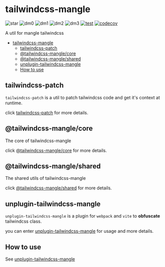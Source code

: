 # tailwindcss-mangle

![star](https://badgen.net/github/stars/sonofmagic/tailwindcss-mangle)
![dm0](https://badgen.net/npm/dm/@tailwindcss-mangle/core)
![dm1](https://badgen.net/npm/dm/@tailwindcss-mangle/shared)
![dm2](https://badgen.net/npm/dm/tailwindcss-patch)
![dm3](https://badgen.net/npm/dm/unplugin-tailwindcss-mangle)
[![test](https://github.com/sonofmagic/tailwindcss-mangle/actions/workflows/test.yml/badge.svg?branch=dev)](https://github.com/sonofmagic/tailwindcss-mangle/actions/workflows/test.yml)
[![codecov](https://codecov.io/gh/sonofmagic/tailwindcss-mangle/branch/main/graph/badge.svg?token=jPyNihT78U)](https://codecov.io/gh/sonofmagic/tailwindcss-mangle)

A util for mangle tailwindcss

- [tailwindcss-mangle](#tailwindcss-mangle)
  - [tailwindcss-patch](#tailwindcss-patch)
  - [@tailwindcss-mangle/core](#@tailwindcss-mangle/core)
  - [@tailwindcss-mangle/shared](#@tailwindcss-mangle/shared)
  - [unplugin-tailwindcss-mangle](#unplugin-tailwindcss-mangle)
  - [How to use](#how-to-use)

## tailwindcss-patch

`tailwindcss-patch` is a util to patch tailwindcss code and get it's context at runtime.

click [tailwindcss-patch](./packages/tailwindcss-patch) for more details.

## @tailwindcss-mangle/core

The core of tailwindcss-mangle

click [@tailwindcss-mangle/core](./packages/core) for more details.

## @tailwindcss-mangle/shared

The shared utils of tailwindcss-mangle

click [@tailwindcss-mangle/shared](./packages/shared) for more details.

## unplugin-tailwindcss-mangle

`unplugin-tailwindcss-mangle` is a plugin for `webpack` and `vite` to **obfuscate** tailwindcss class.

you can enter [unplugin-tailwindcss-mangle](./packages/unplugin-tailwindcss-mangle) for usage and more details.

## How to use

See [unplugin-tailwindcss-mangle](./packages/unplugin-tailwindcss-mangle)
